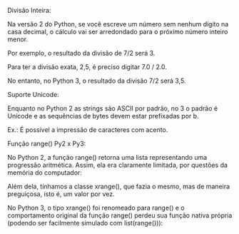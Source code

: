 Divisão Inteira: 

Na versão 2 do Python, se você escreve um número sem nenhum dígito na casa decimal, o cálculo vai ser arredondado para o próximo número inteiro menor.  

Por exemplo, o resultado da divisão de 7/2 será 3.  

Para ter a divisão exata, 2,5, é preciso digitar 7.0 / 2.0.  

No entanto, no Python 3, o resultado da divisão 7/2 será 3,5.  

Suporte Unicode: 

Enquanto no Python 2 as strings são ASCII por padrão, no 3 o padrão é Unicode e as sequências de bytes devem estar prefixadas por b.  

Ex.: É possível a impressão de caracteres com acento. 

Função range() Py2 x Py3: 

No Python 2, a função range() retorna uma lista representando uma progressão aritmética. Assim, ela era claramente limitada, por questões da memória do computador: 

 

Além dela, tínhamos a classe xrange(), que fazia o mesmo, mas de maneira preguiçosa, isto é, um valor por vez. 

No Python 3, o tipo xrange() foi renomeado para range() e o comportamento original da função range() perdeu sua função nativa própria (podendo ser facilmente simulado com list(range())): 

 
